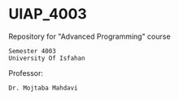 # UIAP_4003

Repository for "Advanced Programming" course

    Semester 4003
    University Of Isfahan

Professor:

    Dr. Mojtaba Mahdavi

